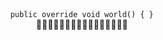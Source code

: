 <div align="center">
 <code>public override void world() { }</code>
 <div>
 👾👾👾👾👾👾👾👾👾👾👾👾👾👾👾👾
 </div>
</div>
